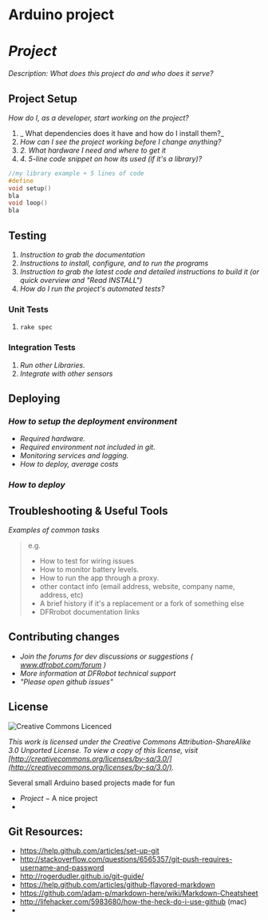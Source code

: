 Arduino project
================
# _Project_

_Description: What does this project do and who does it serve?_

## Project Setup

_How do I, as a developer, start working on the project?_ 

1. _ What dependencies does it have and how do I install them?_
2. _How can I see the project working before I change anything?_
3. _2. What hardware I need and where to get it_
4. _4. 5-line code snippet on how its used (if it's a library)?_
```c
//my library example + 5 lines of code
#define
void setup()
bla
void loop()
bla
```

## Testing

1. _Instruction to grab the documentation_
2. _Instructions to install, configure, and to run the programs_
3. _Instruction to grab the latest code and detailed instructions to build it (or quick overview and "Read INSTALL")_
4. _How do I run the project's automated tests?_


### Unit Tests

1. `rake spec`

### Integration Tests

1. _Run other Libraries._
2. _Integrate with other sensors_

## Deploying

### _How to setup the deployment environment_

- _Required hardware._
- _Required environment  not included in git._
- _Monitoring services and logging._
- _How to deploy, average costs_

### _How to deploy_

## Troubleshooting & Useful Tools

_Examples of common tasks_

> e.g.
> 
> - How to test for wiring issues
> - How to monitor battery levels.
> - How to run the app through a proxy.
> - other contact info (email address, website, company name, address, etc)
> - A brief history if it's a replacement or a fork of something else
> - DFRrobot documentation links

## Contributing changes

- _Join the forums for dev discussions or suggestions ( www.dfrobot.com/forum )_
- _More information at DFRobot technical support_
- _"Please open github issues"_

## License



![Creative Commons Licenced](http://i.creativecommons.org/l/by-sa/3.0/88x31.png)

*This work is licensed under the Creative Commons Attribution-ShareAlike 3.0 Unported License. To view a copy of this license, visit [http://creativecommons.org/licenses/by-sa/3.0/](http://creativecommons.org/licenses/by-sa/3.0/).*

Several small Arduino based projects made for fun

* *Project* − A nice project
* 


## Git Resources:

* https://help.github.com/articles/set-up-git
* http://stackoverflow.com/questions/6565357/git-push-requires-username-and-password
* http://rogerdudler.github.io/git-guide/
* https://help.github.com/articles/github-flavored-markdown
* https://github.com/adam-p/markdown-here/wiki/Markdown-Cheatsheet
* http://lifehacker.com/5983680/how-the-heck-do-i-use-github   (mac)
* 





